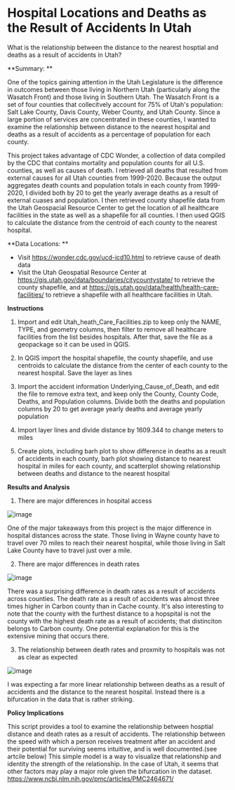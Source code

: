 # Hospital Locations and Deaths as the Result of Accidents In Utah

What is the relationship between the distance to the nearest hosptial and deaths as a result of accidents in Utah? 

**Summary: **

One of the topics gaining attention in the Utah Legislature is the difference in outcomes between those living in Northern 
Utah (particularly along the Wasatch Front) and those living in Southern Utah. The Wasatch Front is a set of four counties
that collecitvely account for 75% of Utah's population: Salt Lake County, Davis County, Weber County, and Utah County. Since
a large portion of services are concentrated in these counties, I wanted to examine the relationship between distance to the 
nearest hospital and deaths as a result of accidents as a percentage of population for each county.

This project takes advantage of CDC Wonder, a collection of data compiled by the CDC that contains 
mortality and population counts for all U.S. counties, as well as causes of death. I retrieved all 
deaths that resulted from external causes for all Utah counties from 1999-2020. Because the output 
aggregates death counts and population totals in each county from 1999-2020, I divided both by 20 to 
get the yearly average deaths as a result of external cuases and population. I then retrieved county
shapefile data from the Utah Geospacial Resource Center to get the location of all healthcare facilities
in the state as well as a shapefile for all counties. I then used QGIS to calculate the distance from 
the centroid of each county to the nearest hospital. 

**Data Locations: **
- Visit https://wonder.cdc.gov/ucd-icd10.html to retrieve cause of death data 
- Visit the Utah Geospatial Resource Center at https://gis.utah.gov/data/boundaries/citycountystate/
to retrieve the county shapefile, and at https://gis.utah.gov/data/health/health-care-facilities/ to 
retrieve a shapefile with all healthcare facilities in Utah.

**Instructions**

1. Import and edit Utah_heath_Care_Facilities.zip to keep only the NAME, TYPE, and geometry columns,
then filter to remove all healthcare facilities from the list besides hospitals. After that, save the 
file as a geopackage so it can be used in QGIS. 

2. In QGIS import the hospital shapefile, the county shapefile, and use centroids to calculate
the distance from the center of each county to the nearest hospital. Save the layer as lines

3. Import the accident information Underlying_Cause_of_Death, and edit the file to remove
extra text, and keep only the County, County Code, Deaths, and Population columns. Divide 
both the deaths and population columns by 20 to get average yearly deaths and average yearly
population 

4. Import layer lines and divide distance by 1609.344 to change meters to miles

5. Create plots, including barh plot to show difference in deaths as a reuslt of accidents in each
county, barh plot showing distance to nearest hospital in miles for each county, and scatterplot
showing relationship between deaths and distance to the nearest hospital

**Results and Analysis**

1. There are major differences in hospital access

![image](https://user-images.githubusercontent.com/98329892/167708468-26cfee6b-3b25-4007-89b6-cbacc43936d0.png)

One of the major takeaways from this project is the major difference in hospital distances
across the state. Those living in Wayne county have to travel over 70 miles to reach their
nearest hospital, while those living in Salt Lake County have to travel just over a mile. 

2. There are major differences in death rates 

![image](https://user-images.githubusercontent.com/98329892/167709968-17515f58-d45b-4df2-a7e7-dfeed68d559a.png)

There was a surprising difference in death rates as a result of accidents across counties.
The death rate as a result of accidents was almost three times higher in Carbon county than
in Cache county. It's also interesting to note that the county with the furthest distance to
a hopspital is not the county with the highest death rate as a result of accidents; that
distinciton belongs to Carbon county. One potential explanation for this is the extensive 
mining that occurs there. 

3. The relationship between death rates and proxmity to hospitals was not as clear as expected

![image](https://user-images.githubusercontent.com/98329892/167710516-a6a3c182-ebb3-4b08-b667-221ff8e4ef3c.png)

I was expecting a far more linear relationship between deaths as a result of accidents and 
the distance to the nearest hospital. Instead there is a bifurcation in the data that is rather striking. 

**Policy Implications**

This script provides a tool to examine the relationship between hosptial distance and death
rates as a result of accidents. The relationship between the speed with which a person receives treatment after an accident and their potential for surviving seems intuitive, and is well documented.(see artcile below) This simple model is a way to visualize that relationship and identity the strength of the relationship. In the case of Utah, it seems that other factors may play a major role given the bifurcation in the dataset. 
https://www.ncbi.nlm.nih.gov/pmc/articles/PMC2464671/








